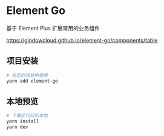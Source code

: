 # Element Go
基于 Element Plus 扩展常用的业务组件

https://gindowcloud.github.io/element-go/components/table

## 项目安装
``` bash
# 在您的项目中使用
yarn add element-go
```

## 本地预览
``` bash
# 下载此代码到本地
yarn install
yarn dev
```